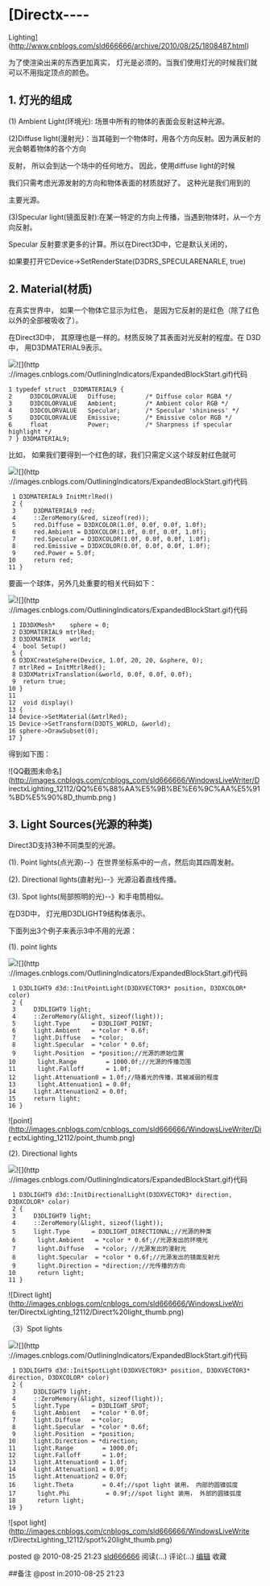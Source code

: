 #  [Directx----
Lighting](http://www.cnblogs.com/sld666666/archive/2010/08/25/1808487.html)

为了使渲染出来的东西更加真实， 灯光是必须的。当我们使用灯光的时候我们就可以不用指定顶点的颜色。

## 1\. 灯光的组成

(1) Ambient Light(环境光): 场景中所有的物体的表面会反射这种光源。

(2)Diffuse light(漫射光)：当其碰到一个物体时，用各个方向反射。因为满反射的光会朝着物体的各个方向

反射， 所以会到达一个场中的任何地方。 因此，使用diffuse light的时候

我们只需考虑光源发射的方向和物体表面的材质就好了。 这种光是我们用到的

主要光源。

(3)Specular light(镜面反射):在某一特定的方向上传播，当遇到物体时，从一个方向反射。

Specular 反射要求更多的计算。所以在Direct3D中，它是默认关闭的，

如果要打开它Device->SetRenderState(D3DRS_SPECULARENARLE, true)

## 2\. Material(材质)

在真实世界中， 如果一个物体它显示为红色， 是因为它反射的是红色（除了红色以外的全部被吸收了）。

在Direct3D中， 其原理也是一样的。材质反映了其表面对光反射的程度。在 D3D中， 用D3DMATERIAL9表示。

![](http://images.cnblogs.com/OutliningIndicators/ContractedBlock.gif)![](http
://images.cnblogs.com/OutliningIndicators/ExpandedBlockStart.gif)代码

    1 typedef struct _D3DMATERIAL9 {   
    2     D3DCOLORVALUE   Diffuse;        /* Diffuse color RGBA */   
    3     D3DCOLORVALUE   Ambient;        /* Ambient color RGB */   
    4     D3DCOLORVALUE   Specular;       /* Specular 'shininess' */   
    5     D3DCOLORVALUE   Emissive;       /* Emissive color RGB */   
    6     float           Power;          /* Sharpness if specular highlight */   
    7 } D3DMATERIAL9;

比如， 如果我们要得到一个红色的球，我们只需定义这个球反射红色就可

![](http://images.cnblogs.com/OutliningIndicators/ContractedBlock.gif)![](http
://images.cnblogs.com/OutliningIndicators/ExpandedBlockStart.gif)代码

     1 D3DMATERIAL9 InitMtrlRed()   
     2 {   
     3     D3DMATERIAL9 red;   
     4     ::ZeroMemory(&red, sizeof(red));   
     5     red.Diffuse = D3DXCOLOR(1.0f, 0.0f, 0.0f, 1.0f);   
     6     red.Ambient = D3DXCOLOR(1.0f, 0.0f, 0.0f, 1.0f);   
     7     red.Specular = D3DXCOLOR(1.0f, 0.0f, 0.0f, 1.0f);   
     8     red.Emissive = D3DXCOLOR(0.0f, 0.0f, 0.0f, 1.0f);   
     9     red.Power = 5.0f;  
    10     return red;   
    11 }

要画一个球体，另外几处重要的相关代码如下：

![](http://images.cnblogs.com/OutliningIndicators/ContractedBlock.gif)![](http
://images.cnblogs.com/OutliningIndicators/ExpandedBlockStart.gif)代码

     1 ID3DXMesh*    sphere = 0;   
     2 D3DMATERIAL9 mtrlRed;   
     3 D3DXMATRIX    world;  
     4  bool Setup()   
     5 {  
     6 D3DXCreateSphere(Device, 1.0f, 20, 20, &sphere, 0);   
     7 mtrlRed = InitMtrlRed();   
     8 D3DXMatrixTranslation(&world, 0.0f, 0.0f, 0.0f);  
     9  return true;  
    10 }  
    11   
    12  void display()  
    13 {  
    14 Device->SetMaterial(&mtrlRed);   
    15 Device->SetTransform(D3DTS_WORLD, &world);   
    16 sphere->DrawSubset(0);  
    17 }

得到如下图：

![QQ截图未命名](http://images.cnblogs.com/cnblogs_com/sld666666/WindowsLiveWriter/D
irectxLighting_12112/QQ%E6%88%AA%E5%9B%BE%E6%9C%AA%E5%91%BD%E5%90%8D_thumb.png
)

## 3\. Light Sources(光源的种类)

Direct3D支持3种不同类型的光源。

(1). Point lights(点光源)--》在世界坐标系中的一点，然后向其四周发射。

(2). Directional lights(直射光)--》光源沿着直线传播。

(3). Spot lights(局部照明的光)--》和手电筒相似。

在D3D中， 灯光用D3DLIGHT9结构体表示。

下面列出3个例子来表示3中不用的光源：

(1). point lights

![](http://images.cnblogs.com/OutliningIndicators/ContractedBlock.gif)![](http
://images.cnblogs.com/OutliningIndicators/ExpandedBlockStart.gif)代码

     1 D3DLIGHT9 d3d::InitPointLight(D3DXVECTOR3* position, D3DXCOLOR* color)   
     2 {   
     3     D3DLIGHT9 light;   
     4     ::ZeroMemory(&light, sizeof(light));  
     5     light.Type      = D3DLIGHT_POINT;   
     6     light.Ambient   = *color * 0.6f;   
     7     light.Diffuse   = *color;   
     8     light.Specular  = *color * 0.6f;   
     9     light.Position  = *position;//光源的原始位置   
    10      light.Range        = 1000.0f;//光源的传播范围   
    11      light.Falloff      = 1.0f;   
    12     light.Attenuation0 = 1.0f;//随着光的传播，其被减弱的程度   
    13      light.Attenuation1 = 0.0f;   
    14     light.Attenuation2 = 0.0f;  
    15     return light;   
    16 }

![point](http://images.cnblogs.com/cnblogs_com/sld666666/WindowsLiveWriter/Dir
ectxLighting_12112/point_thumb.png)

(2). Directional lights

![](http://images.cnblogs.com/OutliningIndicators/ContractedBlock.gif)![](http
://images.cnblogs.com/OutliningIndicators/ExpandedBlockStart.gif)代码

     1 D3DLIGHT9 d3d::InitDirectionalLight(D3DXVECTOR3* direction, D3DXCOLOR* color)   
     2 {   
     3     D3DLIGHT9 light;   
     4     ::ZeroMemory(&light, sizeof(light));  
     5     light.Type      = D3DLIGHT_DIRECTIONAL;//光源的种类   
     6      light.Ambient   = *color * 0.6f;//光源发出的环境光   
     7      light.Diffuse   = *color; //光源发出的漫射光   
     8      light.Specular  = *color * 0.6f;//光源发出的镜面反射光   
     9      light.Direction = *direction;//光传播的方向  
    10      return light;   
    11 }

![Direct light](http://images.cnblogs.com/cnblogs_com/sld666666/WindowsLiveWri
ter/DirectxLighting_12112/Direct%20light_thumb.png)

（3）Spot lights

![](http://images.cnblogs.com/OutliningIndicators/ContractedBlock.gif)![](http
://images.cnblogs.com/OutliningIndicators/ExpandedBlockStart.gif)代码

     1 D3DLIGHT9 d3d::InitSpotLight(D3DXVECTOR3* position, D3DXVECTOR3* direction, D3DXCOLOR* color)   
     2 {   
     3     D3DLIGHT9 light;   
     4     ::ZeroMemory(&light, sizeof(light));  
     5     light.Type      = D3DLIGHT_SPOT;   
     6     light.Ambient   = *color * 0.0f;   
     7     light.Diffuse   = *color;   
     8     light.Specular  = *color * 0.6f;   
     9     light.Position  = *position;   
    10     light.Direction = *direction;   
    11     light.Range        = 1000.0f;   
    12     light.Falloff      = 1.0f;   
    13     light.Attenuation0 = 1.0f;   
    14     light.Attenuation1 = 0.0f;   
    15     light.Attenuation2 = 0.0f;   
    16     light.Theta        = 0.4f;//spot light 装用， 内部的圆锥弧度   
    17      light.Phi          = 0.9f;//spot light 装用， 外部的圆锥弧度  
    18      return light;   
    19 }

![spot light](http://images.cnblogs.com/cnblogs_com/sld666666/WindowsLiveWrite
r/DirectxLighting_12112/spot%20light_thumb.png)

posted @ 2010-08-25 21:23 [sld666666](http://www.cnblogs.com/sld666666/)
阅读(...) 评论(...) [编辑](https://i.cnblogs.com/EditPosts.aspx?postid=1808487) 收藏

##备注 
 @post in:2010-08-25 21:23